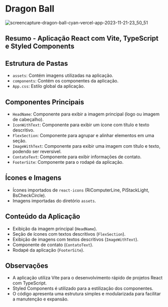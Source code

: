 # Dragon Ball

![screencapture-dragon-ball-cyan-vercel-app-2023-11-21-23_50_51](https://github.com/jessica-sobreira/dragon-ball/assets/117686537/a8562ce2-4c0c-4100-89e7-95f2766118cc)

## Resumo - Aplicação React com Vite, TypeScript e Styled Components

## Estrutura de Pastas
- `assets`: Contém imagens utilizadas na aplicação.
- `components`: Contém os componentes da aplicação.
- `App.css`: Estilo global da aplicação.

## Componentes Principais
- `HeadName`: Componente para exibir a imagem principal (logo ou imagem de cabeçalho).
- `IconWithText`: Componente para exibir um ícone com título e texto descritivo.
- `FlexSection`: Componente para agrupar e alinhar elementos em uma seção.
- `ImageWithText`: Componente para exibir uma imagem com título e texto, podendo ser reversível.
- `ContatoText`: Componente para exibir informações de contato.
- `FooterSite`: Componente para o rodapé da aplicação.

## Ícones e Imagens
- Ícones importados de `react-icons` (RiComputerLine, PiStackLight, BsCheckCircle).
- Imagens importadas do diretório `assets`.

## Conteúdo da Aplicação
- Exibição da imagem principal (`HeadName`).
- Seção de ícones com textos descritivos (`FlexSection`).
- Exibição de imagens com textos descritivos (`ImageWithText`).
- Componente de contato (`ContatoText`).
- Rodapé da aplicação (`FooterSite`).

## Observações
- A aplicação utiliza Vite para o desenvolvimento rápido de projetos React com TypeScript.
- Styled Components é utilizado para a estilização dos componentes.
- O código apresenta uma estrutura simples e modularizada para facilitar a manutenção e expansão.

